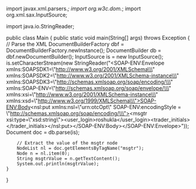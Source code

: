 import javax.xml.parsers.*;
import org.w3c.dom.*;
import org.xml.sax.InputSource;

import java.io.StringReader;

public class Main {
    public static void main(String[] args) throws Exception {
        // Parse the XML
        DocumentBuilderFactory dbf = DocumentBuilderFactory.newInstance();
        DocumentBuilder db = dbf.newDocumentBuilder();
        InputSource is = new InputSource();
        is.setCharacterStream(new StringReader("<SOAP-ENV:Envelope xmlns:SOAPSDK1=\\\"http://www.w3.org/2001/XMLSchema\\\" xmlns:SOAPSDK2=\\\"http://www.w3.org/2001/XMLSchema-instance\\\" xmlns:SOAPSDK3=\\\"http://schemas.xmlsoap.org/soap/encoding/\\\" xmlns:SOAP-ENV=\\\"http://schemas.xmlsoap.org/soap/envelope/\\\" xmlns:xsi=\\\"http://www.w3.org/2001/XMLSchema-instance\\\" xmlns:xsd=\\\"http://www.w3.org/1999/XMLSchema\\\"><SOAP-ENV:Body><nsl:put xmlns:nsl=\\\"urn:otcOpt\\\" SOAP-ENV:encodingStyle = \\\"http://schemas.xmlsoap.org/soap/encoding/\\\"><msgtr xsi:type=\\\"xsd:string\\\"><?xml version='1.0' encoding = 'UTF-8'?><request xsi:schemaLocation='http://www.w3.org/1999/XMLSchema-instance request.xsd'><user_login>roshukla</user_login><mbody><data><trader_initials><![CDATA[CK7]]></trader_initials></data></mbody></request></msgtr></nsl:put></SOAP-ENV:Body></SOAP-ENV:Envelope>"));
        Document doc = db.parse(is);

        // Extract the value of the msgtr node
        NodeList nl = doc.getElementsByTagName("msgtr");
        Node n = nl.item(0);
        String msgtrValue = n.getTextContent();
        System.out.println(msgtrValue);
    }
}
